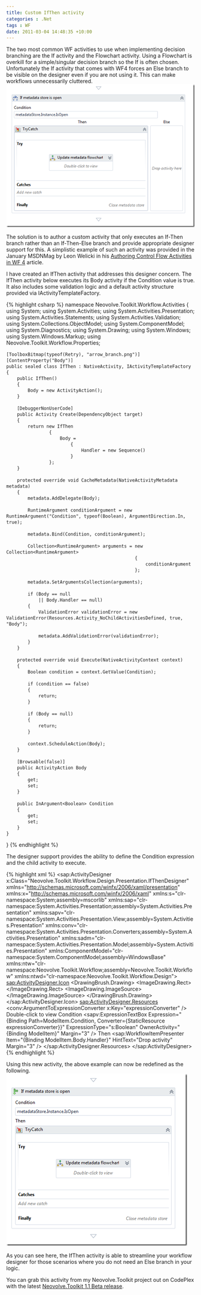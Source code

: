 ```yaml
---
title: Custom IfThen activity
categories : .Net
tags : WF
date: 2011-03-04 14:48:35 +10:00
---
```


The two most common WF activities to use when implementing decision branching are the If activity and the Flowchart activity. Using a Flowchart is overkill for a simple/singular decision branch so the If is often chosen. Unfortunately the If activity that comes with WF4 forces an Else branch to be visible on the designer even if you are not using it. This can make workflows unnecessarily cluttered.![image][0]

The solution is to author a custom activity that only executes an If-Then branch rather than an If-Then-Else branch and provide appropriate designer support for this. A simplistic example of such an activity was provided in the January MSDNMag by Leon Welicki in his [Authoring Control Flow Activities in WF 4][1] article.

I have created an IfThen activity that addresses this designer concern. The IfThen activity below executes its Body activity if the Condition value is true. It also includes some validation logic and a default activity structure provided via IActivityTemplateFactory.

{% highlight csharp %}
namespace Neovolve.Toolkit.Workflow.Activities
{
    using System;
    using System.Activities;
    using System.Activities.Presentation;
    using System.Activities.Statements;
    using System.Activities.Validation;
    using System.Collections.ObjectModel;
    using System.ComponentModel;
    using System.Diagnostics;
    using System.Drawing;
    using System.Windows;
    using System.Windows.Markup;
    using Neovolve.Toolkit.Workflow.Properties;
    
    [ToolboxBitmap(typeof(Retry), "arrow_branch.png")]
    [ContentProperty("Body")]
    public sealed class IfThen : NativeActivity, IActivityTemplateFactory
    {
        public IfThen()
        {
            Body = new ActivityAction();
        }
    
        [DebuggerNonUserCode]
        public Activity Create(DependencyObject target)
        {
            return new IfThen
                    {
                        Body =
                            {
                                Handler = new Sequence()
                            }
                    };
        }
    
        protected override void CacheMetadata(NativeActivityMetadata metadata)
        {
            metadata.AddDelegate(Body);
    
            RuntimeArgument conditionArgument = new RuntimeArgument("Condition", typeof(Boolean), ArgumentDirection.In, true);
    
            metadata.Bind(Condition, conditionArgument);
    
            Collection<RuntimeArgument> arguments = new Collection<RuntimeArgument>
                                                    {
                                                        conditionArgument
                                                    };
    
            metadata.SetArgumentsCollection(arguments);
    
            if (Body == null
                || Body.Handler == null)
            {
                ValidationError validationError = new ValidationError(Resources.Activity_NoChildActivitiesDefined, true, "Body");
    
                metadata.AddValidationError(validationError);
            }
        }
    
        protected override void Execute(NativeActivityContext context)
        {
            Boolean condition = context.GetValue(Condition);
    
            if (condition == false)
            {
                return;
            }
    
            if (Body == null)
            {
                return;
            }
    
            context.ScheduleAction(Body);
        }
    
        [Browsable(false)]
        public ActivityAction Body
        {
            get;
            set;
        }
    
        public InArgument<Boolean> Condition
        {
            get;
            set;
        }
    }
}
{% endhighlight %}

The designer support provides the ability to define the Condition expression and the child activity to execute.

{% highlight xml %}
<sap:ActivityDesigner x:Class="Neovolve.Toolkit.Workflow.Design.Presentation.IfThenDesigner"
                        xmlns="http://schemas.microsoft.com/winfx/2006/xaml/presentation"
                        xmlns:x="http://schemas.microsoft.com/winfx/2006/xaml"
                        xmlns:s="clr-namespace:System;assembly=mscorlib"
                        xmlns:sap="clr-namespace:System.Activities.Presentation;assembly=System.Activities.Presentation"
                        xmlns:sapv="clr-namespace:System.Activities.Presentation.View;assembly=System.Activities.Presentation"
                        xmlns:conv="clr-namespace:System.Activities.Presentation.Converters;assembly=System.Activities.Presentation"
                        xmlns:sadm="clr-namespace:System.Activities.Presentation.Model;assembly=System.Activities.Presentation"
                        xmlns:ComponentModel="clr-namespace:System.ComponentModel;assembly=WindowsBase"
                        xmlns:ntw="clr-namespace:Neovolve.Toolkit.Workflow;assembly=Neovolve.Toolkit.Workflow"
                        xmlns:ntwd="clr-namespace:Neovolve.Toolkit.Workflow.Design">
    <sap:ActivityDesigner.Icon>
        <DrawingBrush>
            <DrawingBrush.Drawing>
                <ImageDrawing>
                    <ImageDrawing.Rect>
                        <Rect Location="0,0"
                                Size="16,16">
                        </Rect>
                    </ImageDrawing.Rect>
                    <ImageDrawing.ImageSource>
                        <BitmapImage UriSource="arrow_branch.png"></BitmapImage>
                    </ImageDrawing.ImageSource>
                </ImageDrawing>
            </DrawingBrush.Drawing>
        </DrawingBrush>
    </sap:ActivityDesigner.Icon>
    <sap:ActivityDesigner.Resources>
        <conv:ArgumentToExpressionConverter x:Key="expressionConverter" />
        <DataTemplate x:Key="Collapsed">
            <TextBlock HorizontalAlignment="Center"
                        FontStyle="Italic"
                        Foreground="Gray">
                Double-click to view
            </TextBlock>
        </DataTemplate>
        <DataTemplate x:Key="Expanded">
            <StackPanel Orientation="Vertical">
                <TextBlock HorizontalAlignment="Left"
                                VerticalAlignment="Center" Margin="3">
                        Condition
                </TextBlock>
                <sapv:ExpressionTextBox Expression="{Binding Path=ModelItem.Condition, Converter={StaticResource expressionConverter}}"
                                            ExpressionType="s:Boolean"
                                            OwnerActivity="{Binding ModelItem}" Margin="3" />
                <TextBlock HorizontalAlignment="Left"
                                VerticalAlignment="Center" Margin="3">
                        Then
                </TextBlock>
                <sap:WorkflowItemPresenter Item="{Binding ModelItem.Body.Handler}"
                                            HintText="Drop activity" Margin="3" />
            </StackPanel>
        </DataTemplate>
        <Style x:Key="ExpandOrCollapsedStyle"
                TargetType="{x:Type ContentPresenter}">
            <Setter Property="ContentTemplate"
                    Value="{DynamicResource Collapsed}" />
            <Style.Triggers>
                <DataTrigger Binding="{Binding Path=ShowExpanded}"
                                Value="true">
                    <Setter Property="ContentTemplate"
                            Value="{DynamicResource Expanded}" />
                </DataTrigger>
            </Style.Triggers>
        </Style>
    </sap:ActivityDesigner.Resources>
    <Grid>
        <ContentPresenter Style="{DynamicResource ExpandOrCollapsedStyle}"
                            Content="{Binding}" />
    </Grid>
</sap:ActivityDesigner>
{% endhighlight %}

Using this new activity, the above example can now be redefined as the following.![image][2]

As you can see here, the IfThen activity is able to streamline your workflow designer for those scenarios where you do not need an Else branch in your logic.

You can grab this activity from my Neovolve.Toolkit project out on CodePlex with the latest [Neovolve.Toolkit 1.1 Beta release][3].

[0]: /files/image_79.png
[1]: http://msdn.microsoft.com/en-us/magazine/gg535667.aspx
[2]: /files/image_80.png
[3]: http://neovolve.codeplex.com/releases/view/53499
